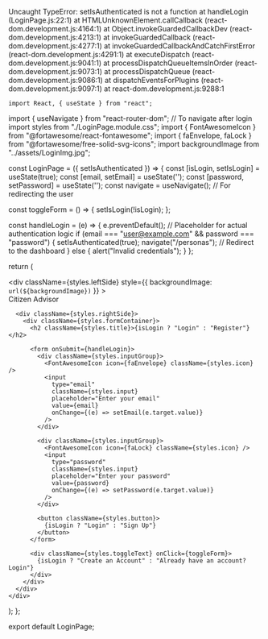 Uncaught TypeError: setIsAuthenticated is not a function
    at handleLogin (LoginPage.js:22:1)
    at HTMLUnknownElement.callCallback (react-dom.development.js:4164:1)
    at Object.invokeGuardedCallbackDev (react-dom.development.js:4213:1)
    at invokeGuardedCallback (react-dom.development.js:4277:1)
    at invokeGuardedCallbackAndCatchFirstError (react-dom.development.js:4291:1)
    at executeDispatch (react-dom.development.js:9041:1)
    at processDispatchQueueItemsInOrder (react-dom.development.js:9073:1)
    at processDispatchQueue (react-dom.development.js:9086:1)
    at dispatchEventsForPlugins (react-dom.development.js:9097:1)
    at react-dom.development.js:9288:1


    import React, { useState } from "react";
import { useNavigate } from "react-router-dom"; // To navigate after login
import styles from "./LoginPage.module.css";
import { FontAwesomeIcon } from "@fortawesome/react-fontawesome";
import { faEnvelope, faLock } from "@fortawesome/free-solid-svg-icons";
import backgroundImage from "../assets/LoginImg.jpg"; 

const LoginPage = ({ setIsAuthenticated }) => {
  const [isLogin, setIsLogin] = useState(true);
  const [email, setEmail] = useState('');
  const [password, setPassword] = useState('');
  const navigate = useNavigate(); // For redirecting the user

  const toggleForm = () => {
    setIsLogin(!isLogin);
  };

  const handleLogin = (e) => {
    e.preventDefault();
    // Placeholder for actual authentication logic
    if (email === "user@example.com" && password === "password") {
      setIsAuthenticated(true);
      navigate("/personas"); // Redirect to the dashboard
    } else {
      alert("Invalid credentials");
    }
  };

  return (
    <div className={styles.container}>
      <div
        className={styles.leftSide}
        style={{ backgroundImage: `url(${backgroundImage})` }}
      >
        <div className={styles.overlay}></div>
        <div className={styles.overlayText}>
          Citizen Advisor
        </div>
      </div>

      <div className={styles.rightSide}>
        <div className={styles.formContainer}>
          <h2 className={styles.title}>{isLogin ? "Login" : "Register"}</h2>

          <form onSubmit={handleLogin}>
            <div className={styles.inputGroup}>
              <FontAwesomeIcon icon={faEnvelope} className={styles.icon} />
              <input
                type="email"
                className={styles.input}
                placeholder="Enter your email"
                value={email}
                onChange={(e) => setEmail(e.target.value)}
              />
            </div>

            <div className={styles.inputGroup}>
              <FontAwesomeIcon icon={faLock} className={styles.icon} />
              <input
                type="password"
                className={styles.input}
                placeholder="Enter your password"
                value={password}
                onChange={(e) => setPassword(e.target.value)}
              />
            </div>

            <button className={styles.button}>
              {isLogin ? "Login" : "Sign Up"}
            </button>
          </form>

          <div className={styles.toggleText} onClick={toggleForm}>
            {isLogin ? "Create an Account" : "Already have an account? Login"}
          </div>
        </div>
      </div>
    </div>
  );
};

export default LoginPage;
